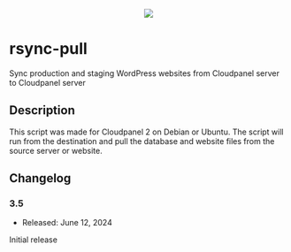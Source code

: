 <p align="center">
  <a href="https://wpspeedexpert.com/" target="_blank">
    <img src="https://wpspeedexpert.com/wp-content/uploads/2024/06/wpspeedexpert-dark-light-grey-400.webp">
  </a>
</p>

# rsync-pull
Sync production and staging WordPress websites from Cloudpanel server to Cloudpanel server

## Description
This script was made for Cloudpanel 2 on Debian or Ubuntu.
The script will run from the destination and pull the database and website files from the source server or website.

## Changelog

### 3.5
* Released: June 12, 2024

Initial release
